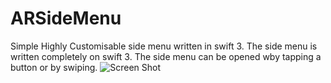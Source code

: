 # ARSideMenu
Simple Highly Customisable side menu written in swift 3.
The side menu is written completely on swift 3. The side menu can be opened wby tapping a button or by swiping.
![Screen Shot](/../<screenshots>/screenshot.png?raw=true "Optional Title")
